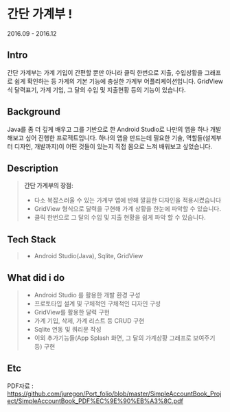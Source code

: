 
간단 가계부 ! 
===================
2016.09 - 2016.12

Intro
-------------
간단 가계부는 가계 기입이 간편할 뿐만 아니라 클릭 한번으로 지출, 수입상황을 그래프로 쉽게 확인하는 등 가계의 기본 기능에 충실한 가계부 어플리케이션입니다. GridView식 달력표기, 가계 기입, 그 달의 수입 및 지출현황 등의 기능이 있습니다.

Background
-------------
Java를 좀 더 깊게 배우고 그를 기반으로 한 Android Studio로 나만의 앱을 하나 개발해보고 싶어 진행한 프로젝트입니다. 하나의 앱을 만드는데 필요한 기술, 역할들(설계부터 디자인, 개발까지)이 어떤 것들이 있는지 직접 몸으로 느껴 배워보고 싶었습니다. 

Description
-------------
> **간단 가계부의 장점:**
> - 다소 복잡스러울 수 있는 가계부 앱에 반해 깔끔한 디자인을 적용시켰습니다
> - GridView 형식으로 달력을 구현해 가계 상황을 한눈에 파악할 수 있습니다.
> - 클릭 한번으로 그 달의 수입 및 지출 현황을 쉽게 파악 할 수 있습니다.

Tech Stack
-------------
> - Android Studio(Java), Sqlite, GridView

What did i do
-------------
> - Android Studio 를 활용한 개발 환경 구성
> - 프로토타입 설계 및 구체적인 구체적인 디자인 구성
> - GridView를 활용한 달력 구현
> - 가계 기입, 삭제, 가계 리스트 등 CRUD 구현
> - Sqlite 연동 및 쿼리문 작성
> - 이외 추가기능들(App Splash 화면, 그 달의 가계상황 그래프로 보여주기 등) 구현

Etc
-------------
PDF자료 : https://github.com/juregon/Port_folio/blob/master/SimpleAccountBook_Project/SimpleAccountBook_PDF%EC%9E%90%EB%A3%8C.pdf

